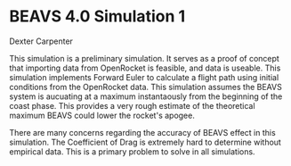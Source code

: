 # BEAVS 4.0 Simulation 1

Dexter Carpenter

This simulation is a preliminary simulation. It serves as a proof of concept that importing data from OpenRocket is feasible, and data is useable. This simulation implements Forward Euler to calculate a flight path using initial conditions from the OpenRocket data. This simulation assumes the BEAVS system is aucuating at a maximum instantaously from the beginning of the coast phase. This provides a very rough estimate of the theoretical maximum BEAVS could lower the rocket's apogee.

There are many concerns regarding the accuracy of BEAVS effect in this simulation. The Coefficient of Drag is extremely hard to determine without empirical data. This is a primary problem to solve in all simulations. 
